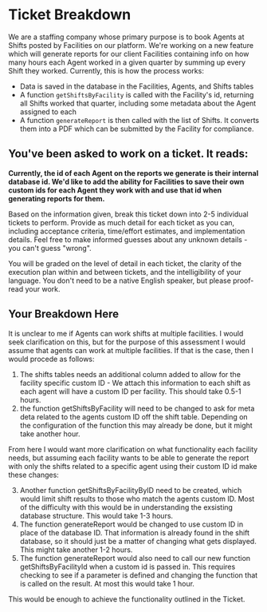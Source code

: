 # Ticket Breakdown
We are a staffing company whose primary purpose is to book Agents at Shifts posted by Facilities on our platform. We're working on a new feature which will generate reports for our client Facilities containing info on how many hours each Agent worked in a given quarter by summing up every Shift they worked. Currently, this is how the process works:

- Data is saved in the database in the Facilities, Agents, and Shifts tables
- A function `getShiftsByFacility` is called with the Facility's id, returning all Shifts worked that quarter, including some metadata about the Agent assigned to each
- A function `generateReport` is then called with the list of Shifts. It converts them into a PDF which can be submitted by the Facility for compliance.

## You've been asked to work on a ticket. It reads:

**Currently, the id of each Agent on the reports we generate is their internal database id. We'd like to add the ability for Facilities to save their own custom ids for each Agent they work with and use that id when generating reports for them.**


Based on the information given, break this ticket down into 2-5 individual tickets to perform. Provide as much detail for each ticket as you can, including acceptance criteria, time/effort estimates, and implementation details. Feel free to make informed guesses about any unknown details - you can't guess "wrong".


You will be graded on the level of detail in each ticket, the clarity of the execution plan within and between tickets, and the intelligibility of your language. You don't need to be a native English speaker, but please proof-read your work.

## Your Breakdown Here
It is unclear to me if Agents can work shifts at multiple facilities. I would seek clarification on this, but for the purpose of this assessment I would assume that agents can work at multiple facilities. If that is the case, then I would procede as follows:
1) The shifts tables needs an additional column added to allow for the facility specific custom ID - We attach this information to each shift as each agent will have a custom ID per facility. This should take 0.5-1 hours.
2) the function getShiftsByFacility will need to be changed to ask for meta deta related to the agents custom ID off the shift table. Depending on the configuration of the function this may already be done, but it might take another hour.

From here I would want more clarification on what functionality each facility needs, but assuming each facility wants to be able to generate the report with only the shifts related to a specific agent using their custom ID id make these changes:

3) Another function getShiftsByFacilityByID need to be created, which would limit shift results to those who match the agents custom ID. Most of the difficulty with this would be in understanding the exsisting database structure. This would take 1-3 hours.
4) The function generateReport would be changed to use custom ID in place of the database ID. That information is already found in the shift database, so it should just be a matter of changing what gets displayed. This might take another 1-2 hours.
5) The function generateReport would also need to call our new function getShiftsByFacilityId when a custom id is passed in. This requires checking to see if a parameter is defined and changing the function that is called on the result. At most this would take 1 hour.

This would be enough to achieve the functionality outlined in the Ticket.